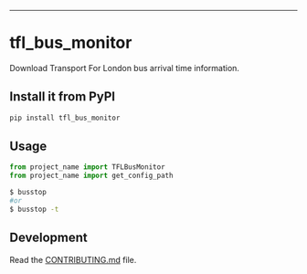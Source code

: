---
# tfl_bus_monitor

Download Transport For London bus arrival time information.

## Install it from PyPI

```bash
pip install tfl_bus_monitor
```

## Usage

```py
from project_name import TFLBusMonitor
from project_name import get_config_path

```

```bash
$ busstop
#or
$ busstop -t
```

## Development

Read the [CONTRIBUTING.md](CONTRIBUTING.md) file.
